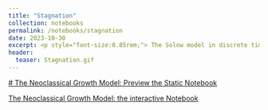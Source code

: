 ```yaml
---
title: "Stagnation"
collection: notebooks
permalink: /notebooks/stagnation
date: 2023-10-30
excerpt: <p style="font-size:0.85rem;"> The Solow model in discrete time. BGP and the steady state. The Uzawa theorem. Transition paths. Convergence and Speed of convergence. Kaldor facts and the Solow model. Non-unitary elasticity of substitution between labour and capital (CES production function). CES production function and comparative statics. The Golden rule consumption.</p>
header:
  teaser: Stagnation.gif
---
```


[# The Neoclassical Growth Model: Preview the Static Notebook](https://ssabet.github.io/macro-notebooks/Neoclassical_Growth.html)

[The Neoclassical Growth Model: the interactive Notebook](https://mybinder.org/v2/gh/SSabet/ec413-pluto-notebook.jl/HEAD?urlpath=pluto/open?path=/home/jovyan/notebooks/EC413_Solow.jl)
